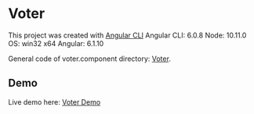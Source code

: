 # Voter
This project was created with [Angular CLI](https://github.com/angular/angular-cli)
Angular CLI: 6.0.8
Node: 10.11.0
OS: win32 x64
Angular: 6.1.10

General code of voter.component directory: [Voter](https://github.com/hrumachis/voter/tree/master/src/app/components/voter).

## Demo
Live demo here: [Voter Demo](https://hrumachi-test.herokuapp.com)